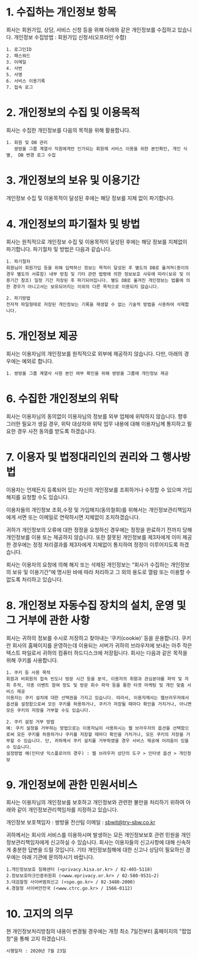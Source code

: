 # 1. 수집하는 개인정보 항목

회사는 회원가입, 상담, 서비스 신청 등을 위해 아래와 같은 개인정보를 수집하고 있습니다.
개인정보 수집방법 : 회원가입 신청서(오프라인 수합)

	1. 로그인ID
	2. 패스워드
	3. 이메일
	4. 사번
	5. 사명
	6. 서비스 이용기록
	7. 접속 로그

# 2. 개인정보의 수집 및 이용목적
회사는 수집한 개인정보를 다음의 목적을 위해 활용합니다.

	1. 회원 및 DB 관리
	   쌍방울 그룹 계열사 직원에게만 인가되는 회원제 서비스 이용을 위한 본인확인, 개인 식별,  DB 변경 로그 수집

# 3. 개인정보의 보유 및 이용기간
개인정보 수집 및 이용목적이 달성된 후에는 해당 정보를 지체 없이 파기합니다.

# 4. 개인정보의 파기절차 및 방법
회사는 원칙적으로 개인정보 수집 및 이용목적이 달성된 후에는 해당 정보를 지체없이 파기합니다. 파기절차 및 방법은 다음과 같습니다.

	1. 파기절차
	회원님이 회원가입 등을 위해 입력하신 정보는 목적이 달성된 후 별도의 DB로 옮겨져(종이의 경우 별도의 서류함) 내부 방침 및 기타 관련 법령에 의한 정보보호 사유에 따라(보유 및 이용기간 참조) 일정 기간 저장된 후 파기되어집니다. 별도 DB로 옮겨진 개인정보는 법률에 의한 경우가 아니고서는 보유되어지는 이외의 다른 목적으로 이용되지 않습니다.

	2. 파기방법
	전자적 파일형태로 저장된 개인정보는 기록을 재생할 수 없는 기술적 방법을 사용하여 삭제합니다.

# 5. 개인정보 제공
회사는 이용자님의 개인정보를 원칙적으로 외부에 제공하지 않습니다. 다만, 아래의 경우에는 예외로 합니다.

	1. 쌍방울 그룹 계열사 사원 본인 여부 확인을 위해 쌍방울 그룹에 개인정보 제공


# 6. 수집한 개인정보의 위탁
회사는 이용자님의 동의없이 이용자님의 정보를 외부 업체에 위탁하지 않습니다. 향후 그러한 필요가 생길 경우, 위탁 대상자와 위탁 업무 내용에 대해 이용자님께 통지하고 필요한 경우 사전 동의를 받도록 하겠습니다.

# 7. 이용자 및 법정대리인의 권리와 그 행사방법
이용자는 언제든지 등록되어 있는 자신의 개인정보를 조회하거나 수정할 수 있으며 가입해지를 요청할 수도 있습니다.

이용자들의 개인정보 조회,수정 및 가입해지(동의철회)를 위해서는 개인정보관리책임자에게 서면 또는 이메일로 연락하시면 지체없이 조치하겠습니다.

귀하가 개인정보의 오류에 대한 정정을 요청하신 경우에는 정정을 완료하기 전까지 당해 개인정보를 이용 또는 제공하지 않습니다. 또한 잘못된 개인정보를 제3자에게 이미 제공한 경우에는 정정 처리결과를 제3자에게 지체없이 통지하여 정정이 이루어지도록 하겠습니다.

회사는 이용자의 요청에 의해 해지 또는 삭제된 개인정보는 “회사가 수집하는 개인정보의 보유 및 이용기간”에 명시된 바에 따라 처리하고 그 외의 용도로 열람 또는 이용할 수 없도록 처리하고 있습니다.

# 8. 개인정보 자동수집 장치의 설치, 운영 및 그 거부에 관한 사항
회사는 귀하의 정보를 수시로 저장하고 찾아내는 ‘쿠키(cookie)’ 등을 운용합니다. 쿠키란 회사의 홈페이지를 운영하는데 이용되는 서버가 귀하의 브라우저에 보내는 아주 작은 텍스트 파일로서 귀하의 컴퓨터 하드디스크에 저장됩니다. 회사는 다음과 같은 목적을 위해 쿠키를 사용합니다.

	1. 쿠키 등 사용 목적
	회원과 비회원의 접속 빈도나 방문 시간 등을 분석, 이용자의 취향과 관심분야를 파악 및 자취 추적, 각종 이벤트 참여 정도 및 방문 회수 파악 등을 통한 타겟 마케팅 및 개인 맞춤 서비스 제공
	이용자는 쿠키 설치에 대한 선택권을 가지고 있습니다. 따라서, 이용자께서는 웹브라우저에서 옵션을 설정함으로써 모든 쿠키를 허용하거나, 쿠키가 저장될 때마다 확인을 거치거나, 아니면 모든 쿠키의 저장을 거부할 수도 있습니다.

	2. 쿠키 설정 거부 방법
	예: 쿠키 설정을 거부하는 방법으로는 이용자님이 사용하시는 웹 브라우저의 옵션을 선택함으로써 모든 쿠키를 허용하거나 쿠키를 저장할 때마다 확인을 거치거나, 모든 쿠키의 저장을 거부할 수 있습니다. 단, 귀하께서 쿠키 설치를 거부하였을 경우 서비스 제공에 어려움이 있을 수 있습니다.
	설정방법 예(인터넷 익스플로어의 경우) : 웹 브라우저 상단의 도구 > 인터넷 옵션 > 개인정보

# 9. 개인정보에 관한 민원서비스
회사는 이용자님의 개인정보를 보호하고 개인정보와 관련한 불만을 처리하기 위하여 아래와 같이 개인정보관리책임자를 지정하고 있습니다.

개인정보 보호책임자 : 쌍방울 전산팀
이메일 : <sbwit@try-sbw.co.kr>

귀하께서는 회사의 서비스를 이용하시며 발생하는 모든 개인정보보호 관련 민원을 개인정보관리책임자에게 신고하실 수 있습니다. 회사는 이용자들의 신고사항에 대해 신속하게 충분한 답변을 드릴 것입니다.
기타 개인정보침해에 대한 신고나 상담이 필요하신 경우에는 아래 기관에 문의하시기 바랍니다.

	1.개인정보보호 침해센터 (<privacy.kisa.or.kr> / 02-405-5118)
	2.정보보호마크인증위원회 (<www.eprivacy.or.kr> / 02-580-9531~2)
	3.대검찰청 사이버범죄신고 (<spo.go.kr> / 02-3480-2000)
	4.경찰청 사이버안전국 (<www.ctrc.go.kr> / 1566-0112)


# 10. 고지의 의무
현 개인정보처리방침의 내용이 변경될 경우에는 개정 최소 7일전부터 홈페이지의 "팝업창"을 통해 고지 하겠습니다.

	시행일자 : 2020년 7월 23일

